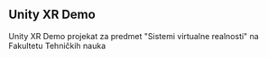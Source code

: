 ## Unity XR Demo

Unity XR Demo projekat za predmet "Sistemi virtualne realnosti" na Fakultetu Tehničkih nauka
